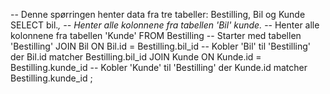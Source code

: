 -- Denne spørringen henter data fra tre tabeller: Bestilling, Bil og Kunde
SELECT 
    bil.*,        -- Henter alle kolonnene fra tabellen 'Bil'
    kunde.*       -- Henter alle kolonnene fra tabellen 'Kunde'
FROM 
    Bestilling    -- Starter med tabellen 'Bestilling'
JOIN 
    Bil ON Bil.id = Bestilling.bil_id       -- Kobler 'Bil' til 'Bestilling' der Bil.id matcher Bestilling.bil_id
JOIN 
    Kunde ON Kunde.id = Bestilling.kunde_id -- Kobler 'Kunde' til 'Bestilling' der Kunde.id matcher Bestilling.kunde_id
;
